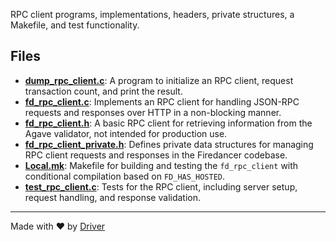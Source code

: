 <!--------------------------------------------------------------------------------->
<!-- IMPORTANT: This file is auto-generated by Driver (https://driver.ai). -------->
<!-- Manual edits may be overwritten on future commits. --------------------------->
<!--------------------------------------------------------------------------------->

RPC client programs, implementations, headers, private structures, a Makefile, and test functionality.


## Files
- **[dump_rpc_client.c](dump_rpc_client.c.md)**: A program to initialize an RPC client, request transaction count, and print the result.
- **[fd_rpc_client.c](fd_rpc_client.c.md)**: Implements an RPC client for handling JSON-RPC requests and responses over HTTP in a non-blocking manner.
- **[fd_rpc_client.h](fd_rpc_client.h.md)**: A basic RPC client for retrieving information from the Agave validator, not intended for production use.
- **[fd_rpc_client_private.h](fd_rpc_client_private.h.md)**: Defines private data structures for managing RPC client requests and responses in the Firedancer codebase.
- **[Local.mk](Local.mk.md)**: Makefile for building and testing the `fd_rpc_client` with conditional compilation based on `FD_HAS_HOSTED`.
- **[test_rpc_client.c](test_rpc_client.c.md)**: Tests for the RPC client, including server setup, request handling, and response validation.

---
Made with ❤️ by [Driver](https://www.driver.ai/)